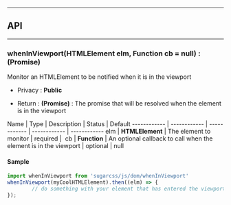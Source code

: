 


-----------------------------
## API
-----------------------------

### whenInViewport(HTMLElement elm, Function cb = null) : (Promise)
Monitor an HTMLElement to be notified when it is in the viewport

- Privacy : **Public**

- Return : **(Promise)** : The promise that will be resolved when the element is in the viewport

Name | Type | Description | Status | Default
------------ | ------------ | ------------ | ------------ | ------------
elm | **HTMLElement** | The element to monitor | required | 
cb | **Function** | An optional callback to call when the element is in the viewport | optional | null


#### Sample
```js
import whenInViewport from 'sugarcss/js/dom/whenInViewport'
whenInViewport(myCoolHTMLElement).then((elm) => {
		// do something with your element that has entered the viewport...
});

```


